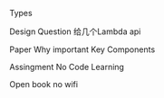 Types

Design Question 给几个Lambda api

Paper Why important Key Components

Assingment No Code  Learning

Open book no wifi